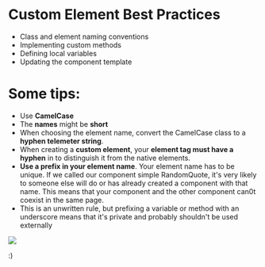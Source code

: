 # **Custom Element Best Practices**

- Class and element naming conventions
- Implementing custom methods
- Defining local variables
- Updating the component template

# **Some tips:**

- Use **CamelCase**
- The **names** might be **short**
- When choosing the element name, convert the CamelCase class to a **hyphen telemeter string**.
- When creating a **custom element**, your **element tag must have a hyphen** in to distinguish it from the native elements.
- **Use a prefix in your element name**. Your element name has to be unique. If we called our component simple RandomQuote, it's very likely to someone else 
will do or has already created a component with that name. This means that your component and the other component can0t coexist in the same page.
- This is an unwritten rule, but prefixing a variable or method with an underscore means that it's private and probably shouldn't be used externally


<img src="https://media.giphy.com/media/ZVik7pBtu9dNS/giphy.gif">


:)
